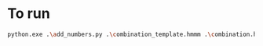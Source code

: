 # To run

```sh
python.exe .\add_numbers.py .\combination_template.hmmm .\combination.hmmm; python.exe .\HMMM.py
```